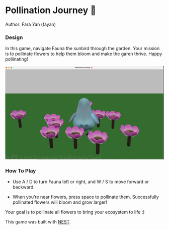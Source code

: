 # Pollination Journey 🌸

Author: Fara Yan (fayan)

### Design
In this game, navigate Fauna the sunbird through the garden. Your mission is to pollinate flowers to help them bloom and make the garen thrive. Happy pollinating!

![Screen Shot](screenshot.png)

### How To Play

* Use  A / D to turn Fauna left or right, and W / S to move forward or backward.

* When you’re near flowers, press space to pollinate them. Successfully pollinated flowers will bloom and grow larger!

Your goal is to pollinate all flowers to bring your ecosystem to life :)

This game was built with [NEST](NEST.md).
